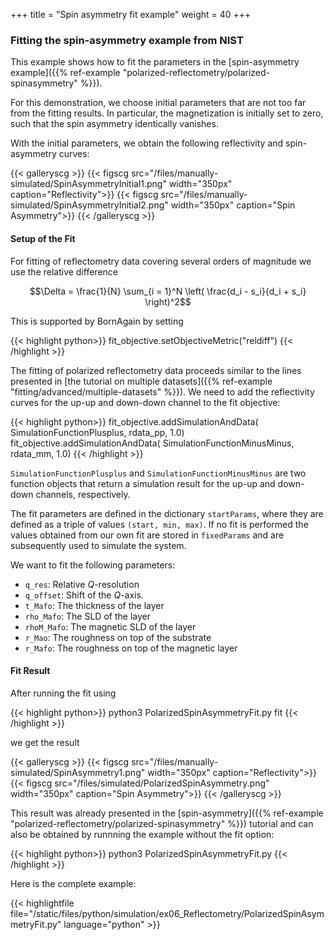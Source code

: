 +++
title = "Spin asymmetry fit example"
weight = 40
+++

### Fitting the spin-asymmetry example from NIST

This example shows how to fit the parameters in the [spin-asymmetry example]({{% ref-example "polarized-reflectometry/polarized-spinasymmetry" %}}).

For this demonstration, we choose initial parameters that are not too far from the fitting results.
In particular, the magnetization is initially set to zero, such that the spin asymmetry identically vanishes.

With the initial parameters, we obtain the following reflectivity and spin-asymmetry curves:

{{< galleryscg >}}
{{< figscg src="/files/manually-simulated/SpinAsymmetryInitial1.png" width="350px" caption="Reflectivity">}}
{{< figscg src="/files/manually-simulated/SpinAsymmetryInitial2.png" width="350px" caption="Spin Asymmetry">}}
{{< /galleryscg >}}




#### Setup of the Fit

For fitting of reflectometry data covering several orders of magnitude we use the relative difference

$$\Delta = \frac{1}{N} \sum_{i = 1}^N \left( \frac{d_i - s_i}{d_i + s_i} \right)^2$$


This is supported by BornAgain by setting

{{< highlight python>}}
fit_objective.setObjectiveMetric("reldiff")
{{< /highlight >}}


The fitting of polarized reflectometry data proceeds similar to the lines presented in
[the tutorial on multiple datasets]({{% ref-example "fitting/advanced/multiple-datasets" %}}).
We need to add the reflectivity curves for the up-up and down-down channel
to the fit objective:

{{< highlight python>}}
fit_objective.addSimulationAndData( SimulationFunctionPlusplus,
                                                    rdata_pp, 1.0)
fit_objective.addSimulationAndData( SimulationFunctionMinusMinus,
                                                    rdata_mm, 1.0)
{{< /highlight >}}

`SimulationFunctionPlusplus` and `SimulationFunctionMinusMinus` are two function objects that return a simulation result for
the up-up and down-down channels, respectively.

The fit parameters are defined in the dictionary `startParams`, where they are defined as a triple of values `(start, min, max)`.
If no fit is performed the values obtained from our own fit are stored in `fixedParams` and are subsequently used
to simulate the system.

We want to fit the following parameters:

* `q_res`: Relative $Q$-resolution
* `q_offset`: Shift of the $Q$-axis.
* `t_Mafo`: The thickness of the layer
* `rho_Mafo`: The SLD of the layer
* `rhoM_Mafo`: The magnetic SLD of the layer
* `r_Mao`: The roughness on top of the substrate
* `r_Mafo`: The roughness on top of the magnetic layer


#### Fit Result

After running the fit using

{{< highlight python>}}
python3 PolarizedSpinAsymmetryFit.py fit
{{< /highlight >}}


we get the result

{{< galleryscg >}}
{{< figscg src="/files/manually-simulated/SpinAsymmetry1.png" width="350px" caption="Reflectivity">}}
{{< figscg src="/files/simulated/PolarizedSpinAsymmetry.png" width="350px" caption="Spin Asymmetry">}}
{{< /galleryscg >}}


This result was already presented in the [spin-asymmetry]({{% ref-example "polarized-reflectometry/polarized-spinasymmetry" %}}) tutorial and
can also be obtained by runnning the example without the fit option:

{{< highlight python>}}
python3 PolarizedSpinAsymmetryFit.py
{{< /highlight >}}


Here is the complete example:

{{< highlightfile file="/static/files/python/simulation/ex06_Reflectometry/PolarizedSpinAsymmetryFit.py"  language="python" >}}
